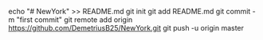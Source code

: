 echo "# NewYork" >> README.md
git init
git add README.md
git commit -m "first commit"
git remote add origin https://github.com/DemetriusB25/NewYork.git
git push -u origin master
